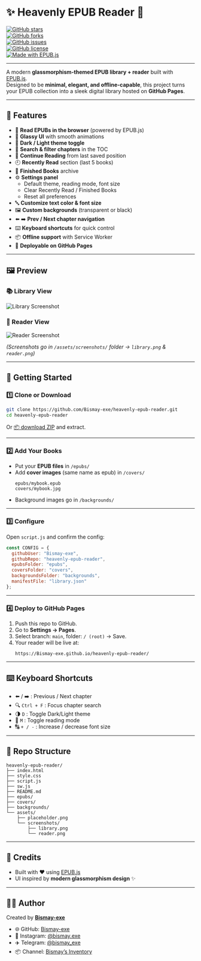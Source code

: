 # ✨ Heavenly EPUB Reader 📖  

[![GitHub stars](https://img.shields.io/github/stars/Bismay-exe/heavenly-epub-reader?style=for-the-badge&logo=github)](https://github.com/Bismay-exe/heavenly-epub-reader/stargazers)  
[![GitHub forks](https://img.shields.io/github/forks/Bismay-exe/heavenly-epub-reader?style=for-the-badge&logo=github)](https://github.com/Bismay-exe/heavenly-epub-reader/network/members)  
[![GitHub issues](https://img.shields.io/github/issues/Bismay-exe/heavenly-epub-reader?style=for-the-badge)](https://github.com/Bismay-exe/heavenly-epub-reader/issues)  
[![GitHub license](https://img.shields.io/github/license/Bismay-exe/heavenly-epub-reader?style=for-the-badge)](./LICENSE)  
[![Made with EPUB.js](https://img.shields.io/badge/Made%20with-EPUB.js-blue?style=for-the-badge)](https://github.com/futurepress/epub.js)  

---

A modern **glassmorphism-themed EPUB library + reader** built with [EPUB.js](https://github.com/futurepress/epub.js).  
Designed to be **minimal, elegant, and offline-capable**, this project turns your EPUB collection into a sleek digital library hosted on **GitHub Pages**.  

---

## 🌟 Features
- 📖 **Read EPUBs in the browser** (powered by EPUB.js)  
- 🎨 **Glassy UI** with smooth animations  
- 🌙 **Dark / Light theme toggle**  
- 🔎 **Search & filter chapters** in the TOC  
- 🔄 **Continue Reading** from last saved position  
- 🕘 **Recently Read** section (last 5 books)  
- 🏁 **Finished Books** archive  
- ⚙️ **Settings panel**  
  - Default theme, reading mode, font size  
  - Clear Recently Read / Finished Books  
  - Reset all preferences  
- 🔤 **Customize text color & font size**  
- 🖼️ **Custom backgrounds** (transparent or black)  
- ⬅️ ➡️ **Prev / Next chapter navigation**  
- ⌨️ **Keyboard shortcuts** for quick control  
- 📦 **Offline support** with Service Worker  
- 🚀 **Deployable on GitHub Pages**  

---

## 🖼️ Preview

### 📚 Library View
![Library Screenshot](assets/screenshots/library.png)

### 📖 Reader View
![Reader Screenshot](assets/screenshots/reader.png)

*(Screenshots go in `/assets/screenshots/` folder → `library.png` & `reader.png`)*  

---

## 🚀 Getting Started

### 1️⃣ Clone or Download
```bash
git clone https://github.com/Bismay-exe/heavenly-epub-reader.git
cd heavenly-epub-reader
```

Or [📦 download ZIP](https://github.com/Bismay-exe/heavenly-epub-reader/archive/refs/heads/main.zip) and extract.

---

### 2️⃣ Add Your Books
- Put your **EPUB files** in `/epubs/`  
- Add **cover images** (same name as epub) in `/covers/`  
  ```
  epubs/mybook.epub
  covers/mybook.jpg
  ```
- Background images go in `/backgrounds/`

---

### 3️⃣ Configure
Open `script.js` and confirm the config:
```js
const CONFIG = {
  githubUser: "Bismay-exe",
  githubRepo: "heavenly-epub-reader",
  epubsFolder: "epubs",
  coversFolder: "covers",
  backgroundsFolder: "backgrounds",
  manifestFile: "library.json"
};
```

---

### 4️⃣ Deploy to GitHub Pages
1. Push this repo to GitHub.  
2. Go to **Settings → Pages**.  
3. Select branch: `main`, folder: `/ (root)` → Save.  
4. Your reader will be live at:  
   ```
   https://Bismay-exe.github.io/heavenly-epub-reader/
   ```

---

## ⌨️ Keyboard Shortcuts
- ⬅️ / ➡️ : Previous / Next chapter  
- 🔍 `Ctrl + F` : Focus chapter search  
- 🌗 `D` : Toggle Dark/Light theme  
- 📜 `M` : Toggle reading mode  
- 🔠 `+ / -` : Increase / decrease font size  

---

## 📂 Repo Structure
```
heavenly-epub-reader/
├── index.html
├── style.css
├── script.js
├── sw.js
├── README.md
├── epubs/              
├── covers/             
├── backgrounds/        
└── assets/
    ├── placeholder.png
    └── screenshots/
        ├── library.png
        └── reader.png
```

---

## 📝 Credits
- Built with ❤️ using [EPUB.js](https://github.com/futurepress/epub.js)  
- UI inspired by **modern glassmorphism design** ✨  

---

## 👨‍💻 Author
Created by **[Bismay-exe](https://github.com/Bismay-exe)**  

- 🌐 GitHub: [Bismay-exe](https://github.com/Bismay-exe)  
- 📸 Instagram: [@bismay.exe](https://www.instagram.com/bismay.exe)  
- ✈️ Telegram: [@bismay_exe](https://t.me/bismay_exe)  
- 📦 Channel: [Bismay’s Inventory](https://t.me/BismaysInventory)  
